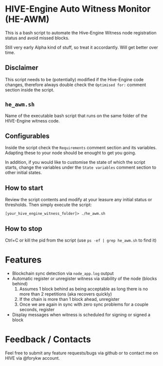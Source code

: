 # HIVE-Engine Auto Witness Monitor (HE-AWM)

This is a bash script to automate the Hive-Engine Witness node registration status and avoid missed blocks.

Still very early Alpha kind of stuff, so treat it accordantly.
Will get better over time.

## Disclaimer
This script needs to be (potentially) modified if the Hive-Engine code changes, therefore always double check the `Optimised for:` comment section inside the script.

## `he_awm.sh`
Name of the executable bash script that runs on the same folder of the HIVE-Engine witness code.

## Configurables
Inside the script check the `Requirements` comment section and its variables. Adapting these to your node should be enought to get you going.

In addition, if you would like to customise the state of which the script starts, change the variables under the `State variables` comment section to other initial states.

## How to start
Review the script contents and modify at your leasure any initial status or thresholds. Then simply execute the script:
```
[your_hive_engine_witness_folder]> ./he_awm.sh
```

## How to stop
Ctrl+C or kill the pid from the script (use `ps -ef | grep he_awm.sh` to find it)

# Features
 - Blockchain sync detection via `node_app.log` output
 - Automatic register or unregister witness via stability of the node (blocks behind)
   1. Assumes 1 block behind as being acceptable as long there is no more than 2 repetitions (aka recovers quickly)
   2. If the chain is more than 1 block ahead, unregister
   3. Once we are again in sync with zero sync problems for a couple seconds, register
- Display messages when witness is scheduled for signing or signed a block

# Feedback / Contacts
Feel free to submit any feature requests/bugs via github or to contact me on HIVE via @forykw account.

